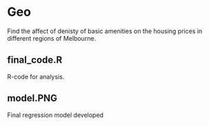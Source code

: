 # Geo
Find the affect of denisty of basic amenities on the housing prices in different regions of Melbourne.  

## final_code.R
R-code for analysis.

## model.PNG
Final regression model developed
